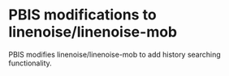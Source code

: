 # PBIS modifications to linenoise/linenoise-mob

PBIS modifies linenoise/linenoise-mob to add history searching functionality.

